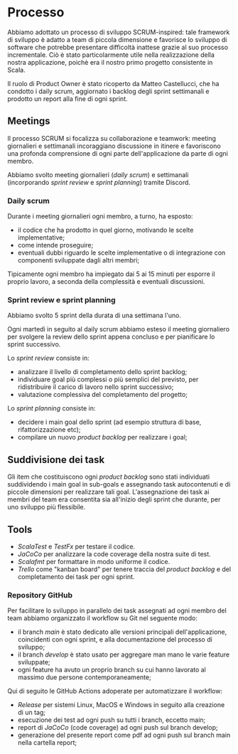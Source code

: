 # Processo

Abbiamo adottato un processo di sviluppo SCRUM-inspired: tale framework di sviluppo è adatto a team di piccola dimensione e favorisce lo sviluppo di software che potrebbe presentare difficoltà inattese grazie al suo processo incrementale. Ciò è stato particolarmente utile nella realizzazione della nostra applicazione, poichè era il nostro primo progetto consistente in Scala.

Il ruolo di Product Owner è stato ricoperto da Matteo Castellucci, che ha condotto i daily scrum, aggiornato i backlog degli sprint settimanali e prodotto un report alla fine di ogni sprint.

## Meetings

Il processo SCRUM si focalizza su collaborazione e teamwork: meeting giornalieri e settimanali incoraggiano discussione in itinere e favoriscono una profonda comprensione di ogni parte dell'applicazione da parte di ogni membro.

Abbiamo svolto meeting giornalieri (*daily scrum*) e settimanali (incorporando *sprint review* e *sprint planning*) tramite Discord.

### Daily scrum

Durante i meeting giornalieri ogni membro, a turno, ha esposto:

- il codice che ha prodotto in quel giorno, motivando le scelte implementative;
- come intende proseguire;
- eventuali dubbi riguardo le scelte implementative o di integrazione con componenti sviluppate dagli altri membri;

Tipicamente ogni membro ha impiegato dai 5 ai 15 minuti per esporre il proprio lavoro, a seconda della complessità e eventuali discussioni.

### Sprint review e sprint planning

Abbiamo svolto 5 sprint della durata di una settimana l'uno.

Ogni martedì in seguito al daily scrum abbiamo esteso il meeting giornaliero per svolgere la review dello sprint appena concluso e per pianificare lo sprint successivo.

Lo *sprint review* consiste in:

- analizzare il livello di completamento dello sprint backlog;
- individuare goal più complessi o più semplici del previsto, per ridistribuire il carico di lavoro nello sprint successivo;
- valutazione complessiva del completamento del progetto;

Lo *sprint planning* consiste in:

- decidere i main goal dello sprint (ad esempio struttura di base, rifattorizzazione etc);
- compilare un nuovo *product backlog* per realizzare i goal;

## Suddivisione dei task
Gli item che costituiscono ogni *product backlog* sono stati individuati suddividendo i main goal in sub-goals e assegnando task autocontenuti e di piccole dimensioni per realizzare tali goal. L'assegnazione dei task ai membri del team era consentita sia all'inizio degli sprint che durante, per uno sviluppo più flessibile.

## Tools

- *ScalaTest* e *TestFx* per testare il codice.
- *JaCoCo* per analizzare la code coverage della nostra suite di test.
- *Scalafmt* per formattare in modo uniforme il codice.
- *Trello* come "kanban board" per tenere traccia del *product backlog* e del completamento dei task per ogni sprint.

### Repository GitHub
Per facilitare lo sviluppo in parallelo dei task assegnati ad ogni membro del team abbiamo organizzato il workflow su Git nel seguente modo: 

- il branch *main* è stato dedicato alle versioni principali dell'applicazione, coincidenti con ogni sprint, e alla documentazione del processo di sviluppo;
- il branch *develop* è stato usato per aggregare man mano le varie feature sviluppate;
- ogni feature ha avuto un proprio branch su cui hanno lavorato al massimo due persone contemporaneamente;

Qui di seguito le GitHub Actions adoperate per automatizzare il workflow:

- *Release* per sistemi Linux, MacOS e Windows in seguito alla creazione di un tag;
- esecuzione dei test ad ogni push su tutti i branch, eccetto main;
- report di *JaCoCo* (code coverage) ad ogni push sul branch develop;
- generazione del presente report come pdf ad ogni push sul branch main nella cartella report;
